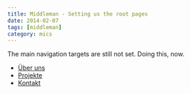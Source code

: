 ```yaml
---
title: Middleman - Setting us the root pages
date: 2014-02-07
tags: [middleman]
category: mics
---
```


The main navigation targets are still not set. Doing this, now. 

- [Über uns](/about.html)
- [Projekte](/projects/)
- [Kontakt](/contact/)



